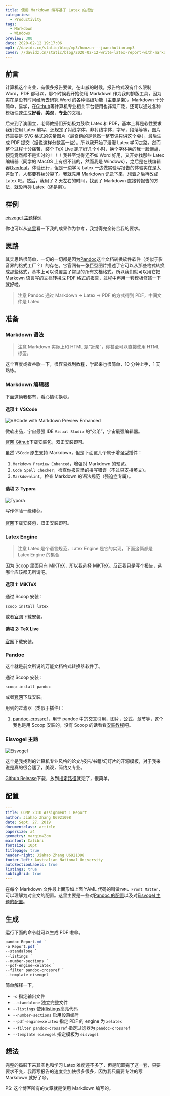 ```yaml
---
title: 使用 Markdown 编写基于 Latex 的报告
categories:
  - Productivity
tags:
  - Markdown
  - Windows
preview: 300
date: 2020-02-12 19:17:06
mp3: //davidz.cn/static/blog/mp3/huozun---juanzhulian.mp3
cover: //davidz.cn/static/blog/2020-02-12-write-latex-report-with-markdown/cover.jpg
---
```


## 前言

计算机这个专业，有很多报告要做。在山威的时候，报告格式没有什么限制 Word，PDF 都可以，那个时候我开始使用 Markdown 作为我的排版工具，因为实在是没有时间经历去研究 Word 的各种高级功能（~~主要是懒~~）。Markdown 十分简单，易学，在[Github](https://github.com)等计算机专业相关平台使用也非常广泛，还可以通过各种模板快速生成**好看**，**美观**，**专业**的文档。

后来到了澳国立，老师教授们开始极力鼓吹 Latex 和 PDF，基本上算是软性要求我们使用 Latex 编写，还规定了衬线字体，非衬线字体，字号，段落等等，图片还需要是 SVG 格式的矢量图片（最奇葩的是竟然一整节课只讲这个:joy:），最后生成 PDF 提交（据说这样分数高一些）。所以我开始了漫漫 Latex 学习之路。然而整个过程十分痛苦，装个 TeX Live 跑了好几个小时，换个字体换的我一脸懵逼，预览竟然都不是实时的！！！我甚至觉得还不如 Word 好用，又开始找那些 Latex 编辑器（同学的 MacOS 上有很不错的，然而我是 Windows），之后是在线编辑器[Overleaf](https://www.overleaf.com/)，体验还行，但是一边学习 Latex 一边做实验写报告的体验实在是太差劲了，人都要~~有丝~~分裂了。我就先用 Markdown 记录下来，想着之后再改成 Latex 吧。然后，我用了 2 天左右的时间，找到了 Markdown 直接转报告的方法，就没再碰 Latex（~~还是懒~~）。

## 样例

[eisvogel 主题样例](https://github.com/Wandmalfarbe/pandoc-latex-template/#example-images)

你也可以从[这里](//davidz.cn/static/blog/2020-02-12-write-latex-report-with-markdown/report.pdf)看一下我的成果作为参考，我觉得完全符合我的要求。

## 思路

其实思路很简单，一切的一切都是因为[Pandoc](https://pandoc.org/)这个文档转换软件软件（类似于影音界的格式工厂？）的存在。它官网有一张巨型图片描述了它可以从那些格式转换成那些格式，基本上可以说覆盖了常见的所有文档格式。所以我们就可以用它把 Markown 语言写的文档转换成 PDF 格式的报告，过程中再用一套模板修饰一下就好啦。

> 注意
> Pandoc 通过 Markdown -> Latex -> PDF 的方式得到 PDF，中间文件是 Latex

## 准备

### Markdown 语法

> 注意
> Markdown 实际上和 HTML 是“近亲”，你甚至可以直接使用 HTML 标签。

这个百度或者谷歌一下，很容易找到教程，学起来也很简单，10 分钟上手，1 天熟练。

### Markdown 编辑器

下面这俩我都有，看心情切换:smile:。

#### 选项 1: VSCode

![VSCode with Markdown Preview Enhanced](//davidz.cn/static/blog/2020-02-12-write-latex-report-with-markdown/vscode.png)

微软出品，宇宙最强 IDE `Visual Studio` 的“弟弟”，宇宙最强编辑器。

[官网](https://code.visualstudio.com/)|[Github](https://github.com/microsoft/vscode)下载安装包，双击安装即可。

虽然 `VSCode` 原生支持 Markdown，但是下面这几个属于增强型插件：

1. `Markdown Preview Enhanced`，增强对 Markdown 的预览。
2. `Code Spell Checker`，检查你报告里的拼写错误（不过只支持英文）。
3. `Markdownlint`，检查 Markdown 的语法规范（强迫症专属）。

#### 选项 2: Typora

![Typora](//davidz.cn/static/blog/2020-02-12-write-latex-report-with-markdown/typora.png)

写作体验一级棒:+1:。

[官网](https://www.typora.io/)下载安装包，双击安装即可。

### Latex Engine

> 注意
> Latex 是个语言规范，Latex Engine 是它的实现，下面这俩都是 Latex Engine 的集合

因为 Scoop 里面只有 MiKTeX，所以我选择 MiKTeX。反正我只是写个报告，选哪个应该都无所谓吧。

#### 选项 1: MiKTeX

通过 Scoop 安装：

```powershell
scoop install latex
```

或者[官网](https://miktex.org/)下载安装。

#### 选项 2: TeX Live

[官网](http://tug.org/texlive/)下载安装。

### Pandoc

这个就是前文所说的万能文档格式转换器软件了。

通过 Scoop 安装：

```powershell
scoop install pandoc
```

或者[官网](https://www.pandoc.org/)下载安装。

用到的过滤器（类似于插件）：

1. [pandoc-crossref](https://github.com/lierdakil/pandoc-crossref)，用于 pandoc 中的交叉引用，图片，公式，章节等，这个我也是用 Scoop 安装的，没有 Scoop 的话看看[安装教程](https://github.com/lierdakil/pandoc-crossref#installation)吧。

### Eisvogel 主题

![Eisvogel](//davidz.cn/static/blog/2020-02-12-write-latex-report-with-markdown/eisvogel.png)

这个是我找到的计算机专业风格的论文/报告/书籍/幻灯片的开源模板，对于我来说是真的很合适了，美观，简约又专业。

[Github Release](https://github.com/Wandmalfarbe/pandoc-latex-template)下载，放到[指定路径](https://github.com/Wandmalfarbe/pandoc-latex-template#installation)就完了，很简单。

## 配置

```YAML
---
title: COMP 2310 Assignment 1 Report
author: Jiahao Zhang U6921098
date: Sept. 27, 2019
documentclass: article
papersize: a4
geometry: margin=2cm
mainfont: Calibri
fontsize: 10pt
titlepage: true
header-right: Jiahao Zhang U6921098
footer-left: Australian National University
autoSectionLabels: true
listings: true
subfigGrid: true
---
```

在每个 Markdown 文件最上面形如上面 YAML 代码的叫做`YAML Front Matter`，可以理解为对全文的配置。这里主要是一些对[Pandoc 的配置](https://www.pandoc.org/MANUAL.html#variables)以及对[Eisvogel 主题的配置](https://github.com/Wandmalfarbe/pandoc-latex-template#custom-template-variables)。

## 生成

运行下面的命令就可以生成 PDF 啦:smile:。

```powershell
pandoc Report.md `
-o Report.pdf `
--standalone `
--listings `
--number-sections `
--pdf-engine=xelatex `
--filter pandoc-crossref `
--template eisvogel
```

简单解释一下，

- `-o` 指定输出文件
- `--standalone` 独立完整文件
- `--listings` 使用[listings](https://ctan.org/pkg/listings)高亮代码
- `--number-sections` 启用段落编号
- `--pdf-engine=xelatex` 指定 PDF 的 engine 为 `xelatex`
- `--filter pandoc-crossref` 指定过滤器为 `pandoc-crossref`
- `--template eisvogel` 指定模板为 `eisvogel`

## 想法

完整的捣鼓下来其实也和学习 Latex 难度差不多了，但是配置完了这一套，只要要求不变，我再写报告的速度会加快很多很多，因为我只需要专注的写 Markdown 就好了:smile:。

PS: 这个博客所有的文章就是使用 Markdown 编写的。
